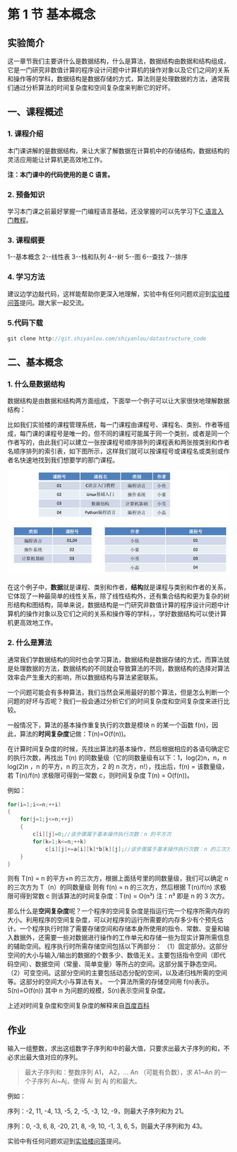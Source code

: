 # 第 1 节 基本概念

## 实验简介

这一章节我们主要讲什么是数据结构，什么是算法，数据结构由数据和结构组成，它是一门研究非数值计算的程序设计问题中计算机的操作对象以及它们之间的关系和操作等的学科，数据结构是数据存储的方式，算法则是处理数据的方法，通常我们通过分析算法的时间复杂度和空间复杂度来判断它的好坏。

## 一、课程概述

### 1\. 课程介绍

本门课讲解的是数据结构，来让大家了解数据在计算机中的存储结构，数据结构的灵活应用能让计算机更高效地工作。

**注：本门课中的代码使用的是 C 语言。**

### 2\. 预备知识

学习本门课之前最好掌握一门编程语言基础，还没掌握的可以先学习下[C 语言入门教程](http://www.shiyanlou.com/courses/57)。

### 3\. 课程纲要

1--基本概念 2--线性表 3--栈和队列 4--树 5--图 6--查找 7--排序

### 4\. 学习方法

建议边学边敲代码，这样能帮助你更深入地理解，实验中有任何问题欢迎到[实验楼问答](http://www.shiyanlou.com/questions)提问。跟大家一起交流。

### 5.代码下载

```cpp
git clone http://git.shiyanlou.com/shiyanlou/datastructure_code 
```

## 二、基本概念

### 1\. 什么是数据结构

数据结构是由数据和结构两方面组成，下面举一个例子可以让大家很快地理解数据结构：

比如我们实验楼的课程管理系统，每一门课程由课程号、课程名、类别、作者等组成，每门课的课程号是唯一的，但不同的课程可能属于同一个类别，或者是同一个作者写的，由此我们可以建立一张按课程号顺序排列的课程表和两张按类别和作者名顺序排列的索引表，如下图所示，这样我们就可以按课程号或课程名或类别或作者名快速地找到我们想要学的那门课程。

![](img/1.jpg)

在这个例子中，**数据**就是课程、类别和作者，**结构**就是课程与类别和作者的关系，它体现了一种最简单的线性关系，除了线性结构外，还有集合结构和更为复杂的树形结构和图结构，简单来说，数据结构是一门研究非数值计算的程序设计问题中计算机的操作对象以及它们之间的关系和操作等的学科，，学好数据结构可以使计算机更高效地工作。

### 2\. 什么是算法

通常我们学数据结构的同时也会学习算法，数据结构是数据存储的方式，而算法就是处理数据的方法，数据结构的不同就会导致算法的不同，数据结构的选择对算法效率会产生重大的影响，所以数据结构与算法紧密联系。

一个问题可能会有多种算法，我们当然会采用最好的那个算法，但是怎么判断一个问题的好坏与否呢？我们一般会通过分析它们的时间复杂度和空间复杂度来进行比较。

一般情况下，算法的基本操作重复执行的次数是模块 n 的某一个函数 f(n)，因此，算法的**时间复杂度**记做：T(n)=O(f(n))。

在计算时间复杂度的时候，先找出算法的基本操作，然后根据相应的各语句确定它的执行次数，再找出 T(n) 的同数量级（它的同数量级有以下：1，log(2)n，n，n log(2)n ，n 的平方，n 的三次方，2 的 n 次方，n!），找出后，f(n) = 该数量级，若 T(n)/f(n) 求极限可得到一常数 c，则时间复杂度 T(n) = O(f(n))。

例如：

```cpp
for(i=1;i<=n;++i)
{
    for(j=1;j<=n;++j)
    {
        c[i][j]=0;//该步骤属于基本操作执行次数：n 的平方次
        for(k=1;k<=n;++k)
            c[i][j]+=a[i][k]*b[k][j];//该步骤属于基本操作执行次数：n 的三次方次
    }
} 
```

则有 T(n) = n 的平方+n 的三次方，根据上面括号里的同数量级，我们可以确定 n 的三次方为 T（n）的同数量级 则有 f(n) = n 的三次方，然后根据 T(n)/f(n) 求极限可得到常数 c 则该算法的时间复杂度：T(n) = O(n³) 注：n³ 即是 n 的 3 次方。

那么什么是**空间复杂度**呢？一个程序的空间复杂度是指运行完一个程序所需内存的大小。利用程序的空间复杂度，可以对程序的运行所需要的内存多少有个预先估计。一个程序执行时除了需要存储空间和存储本身所使用的指令、常数、变量和输入数据外，还需要一些对数据进行操作的工作单元和存储一些为现实计算所需信息的辅助空间。程序执行时所需存储空间包括以下两部分： （1）固定部分。这部分空间的大小与输入/输出的数据的个数多少、数值无关。主要包括指令空间（即代码空间）、数据空间（常量、简单变量）等所占的空间。这部分属于静态空间。 （2）可变空间。这部分空间的主要包括动态分配的空间，以及递归栈所需的空间等。这部分的空间大小与算法有关。 一个算法所需的存储空间用 f(n)表示。 S(n)=O(f(n)) 其中 n 为问题的规模，S(n)表示空间复杂度。

上述对时间复杂度和空间复杂度的解释来自[百度百科](http://baike.baidu.com/view/104946.htm?fr=aladdin)

## 作业

输入一组整数，求出这组数字子序列和中的最大值，只要求出最大子序列的和，不必求出最大值对应的序列。

> 最大子序列和：整数序列 A1， A2，... An （可能有负数），求 A1~An 的一个子序列 Ai~Aj，使得 Ai 到 Aj 的和最大。

例如：

序列：-2, 11, -4, 13, -5, 2, -5, -3, 12, -9，则最大子序列和为 21。

序列：0, -3, 6, 8, -20, 21, 8, -9, 10, -1, 3, 6, 5，则最大子序列和为 43。

实验中有任何问题欢迎到[实验楼问答](http://www.shiyanlou.com/questions)提问。